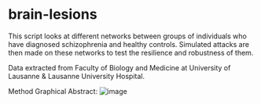 # brain-lesions
This script looks at different networks between groups of individuals who have diagnosed schizophrenia and healthy controls. Simulated attacks are then made on these networks to test the resilience and robustness of them.

Data extracted from Faculty of Biology and Medicine at University of Lausanne & Lausanne University Hospital.

Method Graphical Abstract:
![image](https://github.com/hanifahuq/brain-lesions/assets/109694690/5be543e8-a936-48d9-9c9e-89d5fa2985c9)
